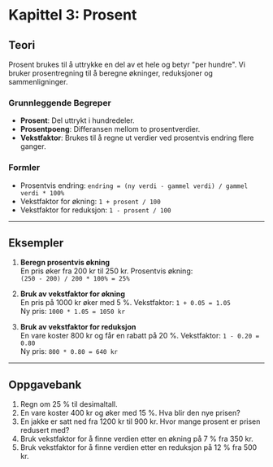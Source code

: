# Kapittel 3: Prosent

## Teori
Prosent brukes til å uttrykke en del av et hele og betyr "per hundre". Vi bruker prosentregning til å beregne økninger, reduksjoner og sammenligninger.

### Grunnleggende Begreper
- **Prosent**: Del uttrykt i hundredeler.
- **Prosentpoeng**: Differansen mellom to prosentverdier.
- **Vekstfaktor**: Brukes til å regne ut verdier ved prosentvis endring flere ganger.

### Formler
- Prosentvis endring: `endring = (ny verdi - gammel verdi) / gammel verdi * 100%`
- Vekstfaktor for økning: `1 + prosent / 100`
- Vekstfaktor for reduksjon: `1 - prosent / 100`

---

## Eksempler
1. **Beregn prosentvis økning**  
   En pris øker fra 200 kr til 250 kr. Prosentvis økning:  
   `(250 - 200) / 200 * 100% = 25%`

2. **Bruk av vekstfaktor for økning**  
   En pris på 1000 kr øker med 5 %. Vekstfaktor: `1 + 0.05 = 1.05`  
   Ny pris: `1000 * 1.05 = 1050 kr`

3. **Bruk av vekstfaktor for reduksjon**  
   En vare koster 800 kr og får en rabatt på 20 %. Vekstfaktor: `1 - 0.20 = 0.80`  
   Ny pris: `800 * 0.80 = 640 kr`

---

## Oppgavebank
1. Regn om 25 % til desimaltall.
2. En vare koster 400 kr og øker med 15 %. Hva blir den nye prisen?
3. En jakke er satt ned fra 1200 kr til 900 kr. Hvor mange prosent er prisen redusert med?
4. Bruk vekstfaktor for å finne verdien etter en økning på 7 % fra 350 kr.
5. Bruk vekstfaktor for å finne verdien etter en reduksjon på 12 % fra 500 kr.
